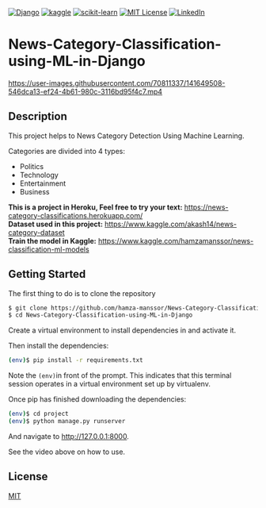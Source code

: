 [![Django][django-shield]][django-url]
[![kaggle][kaggle-shield]][kaggle-url]
[![scikit-learn][scikit-learn-shield]][scikit-learn-url]
[![MIT License][license-shield]][license-url]
[![LinkedIn][linkedin-shield]][linkedin-url]

# News-Category-Classification-using-ML-in-Django
https://user-images.githubusercontent.com/70811337/141649508-546dca13-ef24-4b61-980c-3116bd95f4c7.mp4

## Description
This project helps to News Category Detection Using Machine Learning.

Categories are divided into 4 types:
* Politics
* Technology
* Entertainment
* Business

**This is a project in Heroku, Feel free to try your text:** https://news-category-classifications.herokuapp.com/ <br>
**Dataset used in this project:** https://www.kaggle.com/akash14/news-category-dataset <br>
**Train the model in Kaggle:** https://www.kaggle.com/hamzamanssor/news-classification-ml-models

## Getting Started

The first thing to do is to clone the repository
```bash
$ git clone https://github.com/hamza-manssor/News-Category-Classification-using-ML-in-Django.git
$ cd News-Category-Classification-using-ML-in-Django
```

Create a virtual environment to install dependencies in and activate it.

Then install the dependencies:

```bash
(env)$ pip install -r requirements.txt
```
Note the ``` (env) ```in front of the prompt. This indicates that this terminal session operates in a virtual environment set up by virtualenv.

Once pip has finished downloading the dependencies:
```bash
(env)$ cd project
(env)$ python manage.py runserver
```

And navigate to http://127.0.0.1:8000.

See the video above on how to use.

 ## License
[MIT][license-url]

<!-- MARKDOWN LINKS & IMAGES -->
<!-- https://www.markdownguide.org/basic-syntax/#reference-style-links -->
[license-shield]: https://img.shields.io/github/license/othneildrew/Best-README-Template.svg?style=for-the-badge
[license-url]: https://github.com/hamza-manssor/News-Category-Classification-using-ML-in-Django/blob/master/LICENSE.txt
[license-shield]: https://img.shields.io/github/license/othneildrew/Best-README-Template.svg?style=for-the-badge
[linkedin-shield]: https://img.shields.io/badge/LinkedIn-0077B5?style=for-the-badge&logo=linkedin&logoColor=white
[linkedin-url]: https://www.linkedin.com/in/hamza-manssor/
[django-url]:https://www.djangoproject.com/
[django-shield]:https://img.shields.io/badge/Django-092E20?style=for-the-badge&logo=django&logoColor=green
[scikit-learn-url]:https://scikit-learn.org
[scikit-learn-shield]:https://img.shields.io/badge/scikit_learn-F7931E?style=for-the-badge&logo=scikit-learn&logoColor=white
[Kaggle-url]:https://www.kaggle.com/hamzamanssor
[kaggle-shield]:https://img.shields.io/badge/Kaggle-0095D5?style=for-the-badge&logo=Kaggle&logoColor=white
